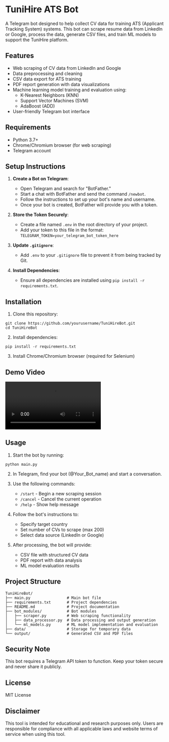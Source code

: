 # TuniHire ATS Bot

A Telegram bot designed to help collect CV data for training ATS (Applicant Tracking System) systems. This bot can scrape resume data from LinkedIn or Google, process the data, generate CSV files, and train ML models to support the TuniHire platform.

## Features

- Web scraping of CV data from LinkedIn and Google
- Data preprocessing and cleaning
- CSV data export for ATS training 
- PDF report generation with data visualizations
- Machine learning model training and evaluation using:
  - K-Nearest Neighbors (KNN)
  - Support Vector Machines (SVM)
  - AdaBoost (ADD)
- User-friendly Telegram bot interface

## Requirements

- Python 3.7+
- Chrome/Chromium browser (for web scraping)
- Telegram account

## Setup Instructions

1. **Create a Bot on Telegram**:
   - Open Telegram and search for "BotFather."
   - Start a chat with BotFather and send the command `/newbot`.
   - Follow the instructions to set up your bot's name and username.
   - Once your bot is created, BotFather will provide you with a token.

2. **Store the Token Securely**:
   - Create a file named `.env` in the root directory of your project.
   - Add your token to this file in the format: `TELEGRAM_TOKEN=your_telegram_bot_token_here`

3. **Update `.gitignore`**:
   - Add `.env` to your `.gitignore` file to prevent it from being tracked by Git.

4. **Install Dependencies**:
   - Ensure all dependencies are installed using `pip install -r requirements.txt`.

## Installation

1. Clone this repository:
```
git clone https://github.com/yourusername/TuniHireBot.git
cd TuniHireBot
```

2. Install dependencies:
```
pip install -r requirements.txt
```

3. Install Chrome/Chromium browser (required for Selenium)

## Demo Video

![Demo Video](Demo/demo.mp4)
## Usage

1. Start the bot by running:
```
python main.py
```

2. In Telegram, find your bot (@Your_Bot_name) and start a conversation.

3. Use the following commands:
   - `/start` - Begin a new scraping session
   - `/cancel` - Cancel the current operation
   - `/help` - Show help message

4. Follow the bot's instructions to:
   - Specify target country
   - Set number of CVs to scrape (max 200)
   - Select data source (LinkedIn or Google)

5. After processing, the bot will provide:
   - CSV file with structured CV data
   - PDF report with data analysis
   - ML model evaluation results

## Project Structure

```
TuniHireBot/
├── main.py                # Main bot file
├── requirements.txt       # Project dependencies
├── README.md              # Project documentation
├── bot_modules/           # Bot modules
│   ├── scraper.py         # Web scraping functionality
│   ├── data_processor.py  # Data processing and output generation
│   └── ml_models.py       # ML model implementation and evaluation
├── data/                  # Storage for temporary data
└── output/                # Generated CSV and PDF files
```

## Security Note

This bot requires a Telegram API token to function. Keep your token secure and never share it publicly.

## License

MIT License

## Disclaimer

This tool is intended for educational and research purposes only. Users are responsible for compliance with all applicable laws and website terms of service when using this tool.
